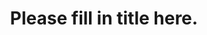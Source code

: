 ---
excerpt_separator: <!--more-->
title: "Please fill in title here."
date:
description: "Please fill in description here."
categories: french-humans-of-medicine
layout: humans-of-medicine
permalink: /fr/:categories/:year/:month/:day/:title.html
---